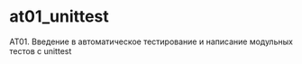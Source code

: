 # at01_unittest
 AT01. Введение в автоматическое тестирование и написание модульных тестов с unittest
